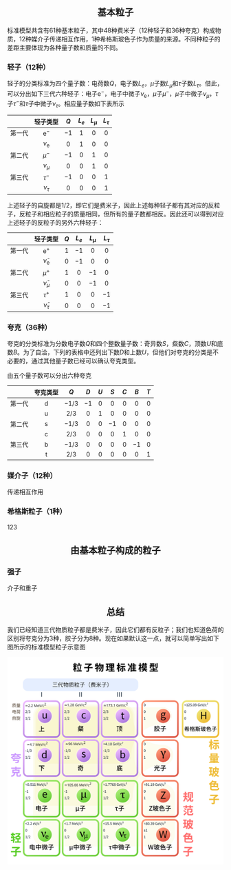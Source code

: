 ## <center>基本粒子

标准模型共含有$61$种基本粒子，其中$48$种费米子（$12$种轻子和$36$种夸克）构成物质，$12$种媒介子传递相互作用，$1$种希格斯玻色子作为质量的来源。不同种粒子的差距主要体现为各种量子数和质量的不同。

### 轻子（12种）

轻子的分类标准为四个量子数：电荷数$Q$，电子数$L_e$，$\mu$子数$L_{\mu}$和$\tau$子数$L_{\tau}$。借此，可以分出如下三代六种轻子：电子$\mathrm{e}^{-}$，电子中微子$\nu_\mathrm{e}$，$\mu$子$\mu^{-}$，$\mu$子中微子$\nu_{\mu}$，$\tau$子$\tau^{-}$和$\tau$子中微子$\nu_{\tau}$。相应量子数如下表所示

|        |   轻子类型   | $Q$  | $L_{e}$ | $L_{\mu}$ | $L_{\tau}$ |
| :----: | :----------: | :--: | :-----: | :-------: | :--------: |
| 第一代 |     $\mathrm{e}^{-}$      | $-1$ |   $1$   |    $0$    |    $0$     |
|        |   $\nu_\mathrm{e}$    | $0$  |   $1$   |    $0$    |    $0$     |
| 第二代 |    $\mu^{-}$     | $-1$ |   $0$   |    $1$    |    $0$     |
|        | $\nu_{\mu}$  | $0$  |   $0$   |    $1$    |    $0$     |
| 第三代 |    $\tau^{-}$    | $-1$ |   $0$   |    $0$    |    $1$     |
|        | $\nu_{\tau}$ | $0$  |   $0$   |    $0$    |    $1$     |

上述轻子的自旋都是$1/2$，即它们是费米子，因此上述每种轻子都有其对应的反粒子，反粒子和相应粒子的质量相同，但所有的量子数都相反。因此还可以得到对应上述轻子的反粒子的另外六种轻子：


|        |   轻子类型   | $Q$  | $L_{e}$ | $L_{\mu}$ | $L_{\tau}$ |
| :----: | :----------: | :--: | :-----: | :-------: | :--------: |
| 第一代 |     $\mathrm{e}^{+}$      | $1$ |   $-1$   |    $0$    |    $0$     |
|        |   $\bar{\nu}_\mathrm{e}$    | $0$  |   $-1$   |    $0$    |    $0$     |
| 第二代 |    $\mu^{+}$     | $1$ |   $0$   |    $-1$    |    $0$     |
|        | $\bar{\nu}_{\mu}$  | $0$  |   $0$   |    $-1$    |    $0$     |
| 第三代 |    $\tau^{+}$    | $1$ |   $0$   |    $0$    |    $-1$     |
|        | $\bar{\nu}_{\tau}$ | $0$  |   $0$   |    $0$    |    $-1$     |


### 夸克（36种）

夸克的分类标准为分数电子数$Q$和四个整数量子数：奇异数$S$，粲数$C$，顶数$U$和底数$B$。为了自洽，下列的表格中还列出下数$D$和上数$U$，但他们对夸克的分类是不必要的，通过其他量子数已经可以确认夸克类型。

由五个量子数可以分出六种夸克

|        |   夸克类型   |  $Q$   | $D$  | $U$  | $S$  | $C$  | $B$  | $T$  |
| :----: | :----------: | :----: | :--: | :--: | :--: | :--: | :--: | :--: |
| 第一代 | $\mathrm{d}$ | $-1/3$ | $-1$ | $0$  | $0$  | $0$ | $0$ | $0$ |
|        | $\mathrm{u}$ |   $2/3$    | $0$  | $1$ | $0$  | $0$ | $0$ | $0$ |
| 第二代 | $\mathrm{s}$ |  $-1/3$    | $0$  | $0$ | $-1$ | $0$ | $0$ | $0$ |
|        | $\mathrm{c}$ |  $2/3$   | $0$  | $0$ | $0$  | $1$ | $0$ | $0$ |
| 第三代 | $\mathrm{b}$ |  $-1/3$   | $0$  | $0$  | $0$ | $0$ | $-1$ | $0$ |
|        | $\mathrm{t}$ |  $2/3$   | $0$  | $0$  | $0$ | $0$ | $0$ | $1$ |


### 媒介子（12种）

传递相互作用

### 希格斯粒子（1种）

123

## <center>由基本粒子构成的粒子



### 强子

介子和重子


## <center>总结

我们已经知道三代物质粒子都是费米子，因此它们都有反粒子；我们也知道色荷的区别将夸克分为3种，胶子分为8种。现在如果默认这一点，就可以简单写出如下图所示的标准模型粒子示意图

![](../../assets/images/physics/particle_physics/1/1.svg)

